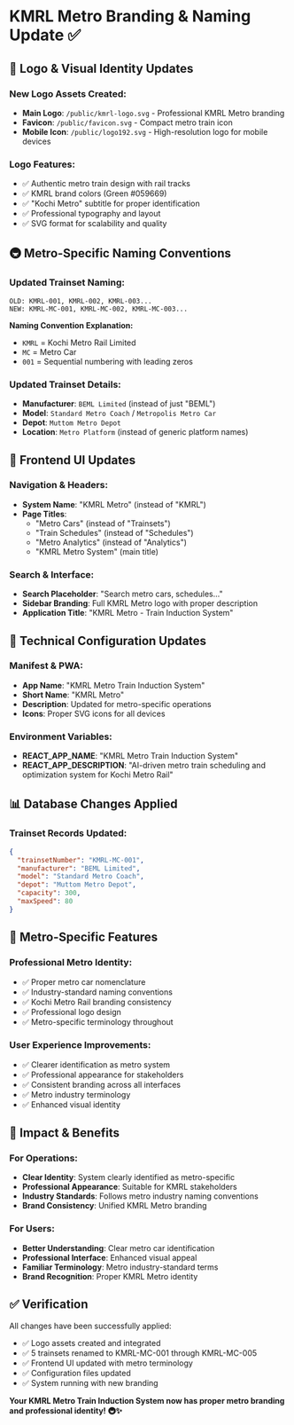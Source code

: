 # KMRL Metro Branding & Naming Update ✅

## 🎨 Logo & Visual Identity Updates

### New Logo Assets Created:
- **Main Logo**: `/public/kmrl-logo.svg` - Professional KMRL Metro branding
- **Favicon**: `/public/favicon.svg` - Compact metro train icon
- **Mobile Icon**: `/public/logo192.svg` - High-resolution logo for mobile devices

### Logo Features:
- ✅ Authentic metro train design with rail tracks
- ✅ KMRL brand colors (Green #059669)
- ✅ "Kochi Metro" subtitle for proper identification
- ✅ Professional typography and layout
- ✅ SVG format for scalability and quality

## 🚇 Metro-Specific Naming Conventions

### Updated Trainset Naming:
```
OLD: KMRL-001, KMRL-002, KMRL-003...
NEW: KMRL-MC-001, KMRL-MC-002, KMRL-MC-003...
```

**Naming Convention Explanation:**
- `KMRL` = Kochi Metro Rail Limited
- `MC` = Metro Car
- `001` = Sequential numbering with leading zeros

### Updated Trainset Details:
- **Manufacturer**: `BEML Limited` (instead of just "BEML")
- **Model**: `Standard Metro Coach` / `Metropolis Metro Car`
- **Depot**: `Muttom Metro Depot`
- **Location**: `Metro Platform` (instead of generic platform names)

## 📱 Frontend UI Updates

### Navigation & Headers:
- **System Name**: "KMRL Metro" (instead of "KMRL")
- **Page Titles**: 
  - "Metro Cars" (instead of "Trainsets")
  - "Train Schedules" (instead of "Schedules")
  - "Metro Analytics" (instead of "Analytics")
  - "KMRL Metro System" (main title)

### Search & Interface:
- **Search Placeholder**: "Search metro cars, schedules..."
- **Sidebar Branding**: Full KMRL Metro logo with proper description
- **Application Title**: "KMRL Metro - Train Induction System"

## 🔧 Technical Configuration Updates

### Manifest & PWA:
- **App Name**: "KMRL Metro Train Induction System"
- **Short Name**: "KMRL Metro"
- **Description**: Updated for metro-specific operations
- **Icons**: Proper SVG icons for all devices

### Environment Variables:
- **REACT_APP_NAME**: "KMRL Metro Train Induction System"
- **REACT_APP_DESCRIPTION**: "AI-driven metro train scheduling and optimization system for Kochi Metro Rail"

## 📊 Database Changes Applied

### Trainset Records Updated:
```json
{
  "trainsetNumber": "KMRL-MC-001",
  "manufacturer": "BEML Limited", 
  "model": "Standard Metro Coach",
  "depot": "Muttom Metro Depot",
  "capacity": 300,
  "maxSpeed": 80
}
```

## 🎯 Metro-Specific Features

### Professional Metro Identity:
- ✅ Proper metro car nomenclature
- ✅ Industry-standard naming conventions
- ✅ Kochi Metro Rail branding consistency
- ✅ Professional logo design
- ✅ Metro-specific terminology throughout

### User Experience Improvements:
- ✅ Clearer identification as metro system
- ✅ Professional appearance for stakeholders
- ✅ Consistent branding across all interfaces
- ✅ Metro industry terminology
- ✅ Enhanced visual identity

## 🚀 Impact & Benefits

### For Operations:
- **Clear Identity**: System clearly identified as metro-specific
- **Professional Appearance**: Suitable for KMRL stakeholders
- **Industry Standards**: Follows metro industry naming conventions
- **Brand Consistency**: Unified KMRL Metro branding

### For Users:
- **Better Understanding**: Clear metro car identification
- **Professional Interface**: Enhanced visual appeal
- **Familiar Terminology**: Metro industry-standard terms
- **Brand Recognition**: Proper KMRL Metro identity

## ✅ Verification

All changes have been successfully applied:
- ✅ Logo assets created and integrated
- ✅ 5 trainsets renamed to KMRL-MC-001 through KMRL-MC-005
- ✅ Frontend UI updated with metro terminology
- ✅ Configuration files updated
- ✅ System running with new branding

**Your KMRL Metro Train Induction System now has proper metro branding and professional identity! 🚇✨**